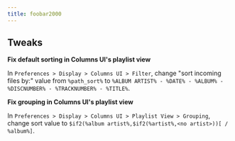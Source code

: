 ```yaml
---
title: foobar2000
---
```

## Tweaks

**Fix default sorting in Columns UI's playlist view**

In `Preferences > Display > Columns UI > Filter`, change "sort incoming files by:" value from `%path_sort%` to `%ALBUM ARTIST% - %DATE% - %ALBUM% - %DISCNUMBER% - %TRACKNUMBER% - %TITLE%`.

**Fix grouping in Columns UI's playlist view**

In `Preferences > Display > Columns UI > Playlist View > Grouping`, change sort value to `$if2(%album artist%,$if2(%artist%,<no artist>))[ / %album%]`.